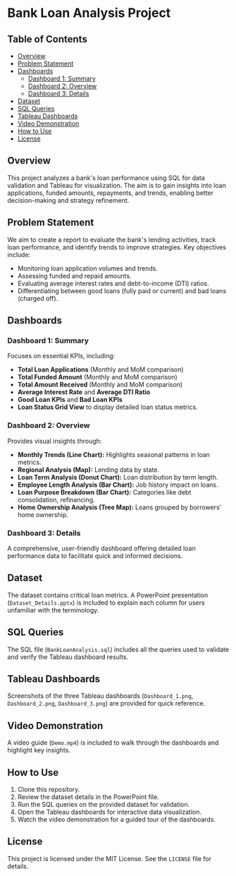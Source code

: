 # Bank Loan Analysis Project

## Table of Contents
- [Overview](#overview)
- [Problem Statement](#problem-statement)
- [Dashboards](#dashboards)
  - [Dashboard 1: Summary](#dashboard-1-summary)
  - [Dashboard 2: Overview](#dashboard-2-overview)
  - [Dashboard 3: Details](#dashboard-3-details)
- [Dataset](#dataset)
- [SQL Queries](#sql-queries)
- [Tableau Dashboards](#tableau-dashboards)
- [Video Demonstration](#video-demonstration)
- [How to Use](#how-to-use)
- [License](#license)

## Overview
This project analyzes a bank's loan performance using SQL for data validation and Tableau for visualization. The aim is to gain insights into loan applications, funded amounts, repayments, and trends, enabling better decision-making and strategy refinement.

## Problem Statement
We aim to create a report to evaluate the bank's lending activities, track loan performance, and identify trends to improve strategies. Key objectives include:
- Monitoring loan application volumes and trends.
- Assessing funded and repaid amounts.
- Evaluating average interest rates and debt-to-income (DTI) ratios.
- Differentiating between good loans (fully paid or current) and bad loans (charged off).

## Dashboards

### Dashboard 1: Summary
Focuses on essential KPIs, including:
- **Total Loan Applications** (Monthly and MoM comparison)
- **Total Funded Amount** (Monthly and MoM comparison)
- **Total Amount Received** (Monthly and MoM comparison)
- **Average Interest Rate** and **Average DTI Ratio**
- **Good Loan KPIs** and **Bad Loan KPIs**
- **Loan Status Grid View** to display detailed loan status metrics.

### Dashboard 2: Overview
Provides visual insights through:
- **Monthly Trends (Line Chart):** Highlights seasonal patterns in loan metrics.
- **Regional Analysis (Map):** Lending data by state.
- **Loan Term Analysis (Donut Chart):** Loan distribution by term length.
- **Employee Length Analysis (Bar Chart):** Job history impact on loans.
- **Loan Purpose Breakdown (Bar Chart):** Categories like debt consolidation, refinancing.
- **Home Ownership Analysis (Tree Map):** Loans grouped by borrowers’ home ownership.

### Dashboard 3: Details
A comprehensive, user-friendly dashboard offering detailed loan performance data to facilitate quick and informed decisions.

## Dataset
The dataset contains critical loan metrics. A PowerPoint presentation (`Dataset_Details.pptx`) is included to explain each column for users unfamiliar with the terminology.

## SQL Queries
The SQL file (`BankLoanAnalysis.sql`) includes all the queries used to validate and verify the Tableau dashboard results.

## Tableau Dashboards
Screenshots of the three Tableau dashboards (`Dashboard_1.png`, `Dashboard_2.png`, `Dashboard_3.png`) are provided for quick reference.

## Video Demonstration
A video guide (`Demo.mp4`) is included to walk through the dashboards and highlight key insights.

## How to Use
1. Clone this repository.
2. Review the dataset details in the PowerPoint file.
3. Run the SQL queries on the provided dataset for validation.
4. Open the Tableau dashboards for interactive data visualization.
5. Watch the video demonstration for a guided tour of the dashboards.

## License
This project is licensed under the MIT License. See the `LICENSE` file for details.
